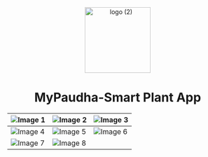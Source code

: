 <div align="center">
    <img src="https://github.com/RohitChandraJoshi/MyPaudha_Smart_Plant_App/assets/102249718/375db510-de3e-4962-a3b3-a7452507c409" alt="logo (2)" width="150">
    <h1>MyPaudha-Smart Plant App</h1>
</div>


| ![Image 1](https://github.com/RohitChandraJoshi/MyPaudha_Smart_Plant_App/assets/102249718/3d9f76a8-d3ea-405f-bd21-c55fdb8b2b9a) | ![Image 2](https://github.com/RohitChandraJoshi/MyPaudha_Smart_Plant_App/assets/102249718/799b3b49-947c-498d-a1f1-78613d47d6d1) | ![Image 3](https://github.com/RohitChandraJoshi/MyPaudha_Smart_Plant_App/assets/102249718/9f710938-e282-4dc3-82b9-9aa895ddf66c) |
| --- | --- | --- |
| ![Image 4](https://github.com/RohitChandraJoshi/MyPaudha_Smart_Plant_App/assets/102249718/adf0ff4e-3156-4c3b-bde0-8886c81991b8) | ![Image 5](https://github.com/RohitChandraJoshi/MyPaudha_Smart_Plant_App/assets/102249718/277b0f87-6b12-4608-86f6-28c143a349c9) | ![Image 6](https://github.com/RohitChandraJoshi/MyPaudha_Smart_Plant_App/assets/102249718/f32e0140-250d-4e0a-be0c-adeef697da2d) |
| ![Image 7](https://github.com/RohitChandraJoshi/MyPaudha_Smart_Plant_App/assets/102249718/189b44a8-fd15-4855-8072-e45769260340) | ![Image 8](https://github.com/RohitChandraJoshi/MyPaudha_Smart_Plant_App/assets/102249718/694978bb-4b8d-48b0-9430-1b8c65272c27) 


